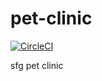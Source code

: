 # pet-clinic

[![CircleCI](https://circleci.com/gh/berezkin88/pet-clinic/tree/master.svg?style=svg)](https://circleci.com/gh/berezkin88/pet-clinic/tree/master)  

sfg pet clinic
